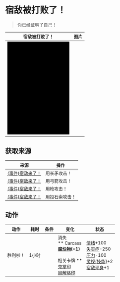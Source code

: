 # 宿敌被打败了！  
> 你已经证明了自己！  
  
  宿敌被打败了！  |   图片   
 ----  |  ----:   
   |  <img decoding="async" src="Sprite/Darkness.png" href="a.md" style="max-width:300px;max-height:300px;">   
  
## 获取来源  
来源  |  操作  
----  |  ----  
[(事件)宿敌来了！](Event_EnemyFight.md)  |  用长矛攻击！  
[(事件)宿敌来了！](Event_EnemyFight.md)  |  用弓箭攻击！  
[(事件)宿敌来了！](Event_EnemyFight.md)  |  用枪攻击！  
[(事件)宿敌来了！](Event_EnemyFight.md)  |  用投石索攻击！  
## 动作  
动作  |  耗时  |  条件  |  变化  |  状态  
----  |  ----  |  ----  |  ----  |  ----  
胜利啦！<br>  |  1小时  |    |  消失<br>** Carcass **<br>  [腐烂物](RottenRemains.md)(+1)<br><br>** 相关卡牌 **<br>[鬼掌印](W_HunterMark.md)<br>[崩解烙印](W_UnravellingMark.md)  |  [情绪](Morale.md)+100<br>[失实症](Derealization.md)-250<br>[压力](Stress.md)-100<br>[灵视(技能)](Skill_Insight.md)+2<br>[宿敌现身](EnemyDefeated.md)+1  

